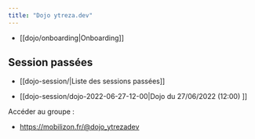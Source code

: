 ```yaml
---
title: "Dojo ytreza.dev"
---
```


* [[dojo/onboarding|Onboarding]]

## Session passées
* [[dojo-session/|Liste des sessions passées]]
- [[dojo-session/dojo-2022-06-27-12-00|Dojo du 27/06/2022 (12:00) ]]


Accéder au groupe : 
- https://mobilizon.fr/@dojo_ytrezadev





